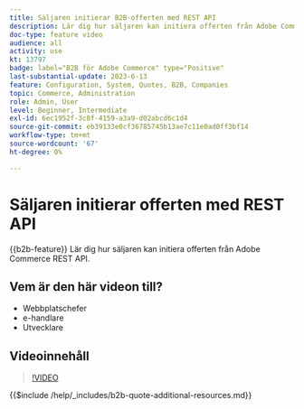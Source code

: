 ```yaml
---
title: Säljaren initierar B2B-offerten med REST API
description: Lär dig hur säljaren kan initiera offerten från Adobe Commerce REST API.
doc-type: feature video
audience: all
activity: use
kt: 13797
badge: label="B2B för Adobe Commerce" type="Positive"
last-substantial-update: 2023-6-13
feature: Configuration, System, Quotes, B2B, Companies
topic: Commerce, Administration
role: Admin, User
level: Beginner, Intermediate
exl-id: 6ec1952f-3c8f-4159-a3a9-d02abcd6c1d4
source-git-commit: eb39133e0cf36785745b13ae7c11e0ad0ff3bf14
workflow-type: tm+mt
source-wordcount: '67'
ht-degree: 0%

---
```


# Säljaren initierar offerten med REST API

{{b2b-feature}}
Lär dig hur säljaren kan initiera offerten från Adobe Commerce REST API.

## Vem är den här videon till?

- Webbplatschefer
- e-handlare
- Utvecklare

## Videoinnehåll

>[!VIDEO](https://video.tv.adobe.com/v/3420414?learn=on)

{{$include /help/_includes/b2b-quote-additional-resources.md}}
